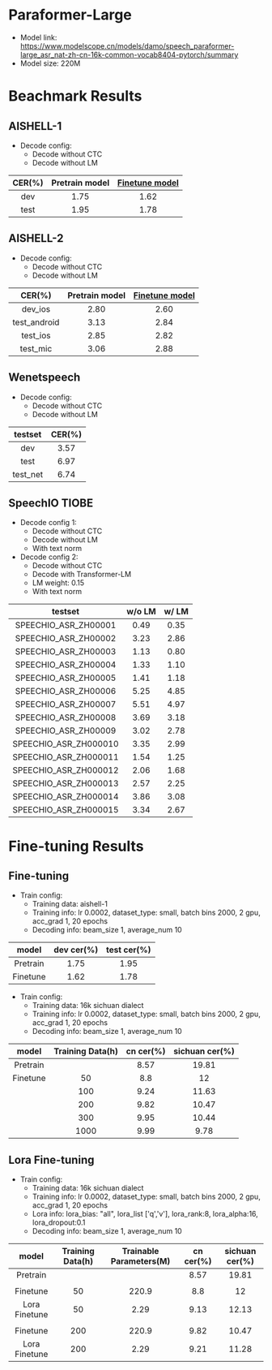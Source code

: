 # Paraformer-Large
- Model link: <https://www.modelscope.cn/models/damo/speech_paraformer-large_asr_nat-zh-cn-16k-common-vocab8404-pytorch/summary>
- Model size: 220M

# Beachmark Results

## AISHELL-1
- Decode config: 
  - Decode without CTC
  - Decode without LM

| CER(%)    | Pretrain model|[Finetune model](https://www.modelscope.cn/models/damo/speech_paraformer-large_asr_nat-zh-cn-16k-aishell1-vocab8404-pytorch/summary) |
|:---------:|:-------------:|:-------------:|
| dev       | 1.75          |1.62           |
| test      | 1.95          |1.78           |

## AISHELL-2
- Decode config: 
  - Decode without CTC
  - Decode without LM

| CER(%)       | Pretrain model|[Finetune model](https://www.modelscope.cn/models/damo/speech_paraformer-large_asr_nat-zh-cn-16k-aishell2-vocab8404-pytorch/summary)|
|:------------:|:-------------:|:------------:|
| dev_ios      | 2.80          |2.60          |
| test_android | 3.13          |2.84          |
| test_ios     | 2.85          |2.82          |
| test_mic     | 3.06          |2.88          |

## Wenetspeech
- Decode config: 
  - Decode without CTC
  - Decode without LM

| testset   | CER(%)|
|:---------:|:-----:|
| dev       | 3.57  |
| test      | 6.97  |
| test_net  | 6.74  |

## SpeechIO TIOBE
- Decode config 1:
  - Decode without CTC
  - Decode without LM
  - With text norm
- Decode config 2:
  - Decode without CTC
  - Decode with Transformer-LM
  - LM weight: 0.15
  - With text norm

| testset | w/o LM | w/ LM |
|:------------------:|:----:|:----:|
|SPEECHIO_ASR_ZH00001| 0.49 | 0.35 |
|SPEECHIO_ASR_ZH00002| 3.23 | 2.86 |
|SPEECHIO_ASR_ZH00003| 1.13 | 0.80 |
|SPEECHIO_ASR_ZH00004| 1.33 | 1.10 |
|SPEECHIO_ASR_ZH00005| 1.41 | 1.18 |
|SPEECHIO_ASR_ZH00006| 5.25 | 4.85 |
|SPEECHIO_ASR_ZH00007| 5.51 | 4.97 |
|SPEECHIO_ASR_ZH00008| 3.69 | 3.18 |
|SPEECHIO_ASR_ZH00009| 3.02 | 2.78 |
|SPEECHIO_ASR_ZH000010| 3.35 | 2.99 |
|SPEECHIO_ASR_ZH000011| 1.54 | 1.25 |
|SPEECHIO_ASR_ZH000012| 2.06 | 1.68 |
|SPEECHIO_ASR_ZH000013| 2.57 | 2.25 |
|SPEECHIO_ASR_ZH000014| 3.86 | 3.08 |
|SPEECHIO_ASR_ZH000015| 3.34 | 2.67 |


# Fine-tuning Results

## Fine-tuning
- Train config: 
  - Training data: aishell-1
  - Training info: lr 0.0002, dataset_type: small, batch bins 2000, 2 gpu, acc_grad 1, 20 epochs
  - Decoding info: beam_size 1, average_num 10

| model    | dev cer(%) | test cer(%) |
|:---------:|:-------------:|:-------------:|
| Pretrain       | 1.75          |1.95           |
| Finetune      | 1.62          |1.78           |

- Train config: 
  - Training data: 16k sichuan dialect
  - Training info: lr 0.0002, dataset_type: small, batch bins 2000, 2 gpu, acc_grad 1, 20 epochs
  - Decoding info: beam_size 1, average_num 10
  
  
|   model  | Training Data(h) | cn cer(%) | sichuan cer(%) |
|:--------:|:-------------:|:-------:|:------------:|
| Pretrain |               |   8.57  |     19.81    |
| Finetune |      50      |   8.8   |      12      |
|          |      100     |   9.24  |     11.63    |
|          |      200     |   9.82  |     10.47    |
|          |      300     |   9.95  |     10.44    |
|          |     1000     |   9.99  |     9.78     |


## Lora Fine-tuning
- Train config: 
  - Training data: 16k sichuan dialect
  - Training info: lr 0.0002, dataset_type: small, batch bins 2000, 2 gpu, acc_grad 1, 20 epochs
  - Lora info: lora_bias: "all", lora_list ['q','v'], lora_rank:8, lora_alpha:16, lora_dropout:0.1
  - Decoding info: beam_size 1, average_num 10
  
|     model     | Training Data(h) | Trainable Parameters(M) | cn cer(%) | sichuan cer(%) |
|:-------------:|:----------------:|:-----------------------:|:---------:|:--------------:|
|    Pretrain   |                  |                         |    8.57   |      19.81     |
|               |                  |                         |           |                |
|    Finetune   |        50        |          220.9          |    8.8    |       12       |
| Lora Finetune |        50        |           2.29          |    9.13   |      12.13     |
|               |                  |                         |           |                |
|    Finetune   |        200       |          220.9          |    9.82   |      10.47     |
| Lora Finetune |        200       |           2.29          |    9.21   |      11.28     |
